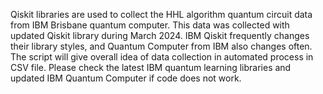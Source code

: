 Qiskit libraries are used to collect the HHL algorithm quantum circuit data from IBM Brisbane quantum computer. 
This data was collected with updated Qiskit library during March 2024. IBM Qiskit frequently changes their library styles, and Quantum Computer from IBM also changes often. 
The script will give overall idea of data collection in automated process in CSV file.
Please check the latest IBM quantum learning libraries and updated IBM Quantum Computer if code does not work. 
